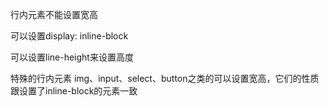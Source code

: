 行内元素不能设置宽高

可以设置display: inline-block



可以设置line-height来设置高度



特殊的行内元素 img、input、select、button之类的可以设置宽高，它们的性质跟设置了inline-block的元素一致